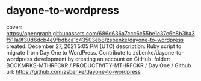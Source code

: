 # dayone-to-wordpress

cover: https://opengraph.githubassets.com/686d636a7ccc6c55be1c37c6b8b3ba3f511a9f30d6dcb4e9fbdbca1c43503eb8/zsbenke/dayone-to-wordpress
created: December 27, 2021 5:05 PM (UTC)
description: Ruby script to migrate from Day One to WordPress. Contribute to zsbenke/dayone-to-wordpress development by creating an account on GitHub.
folder: BOOKMRKS-MTHRFCKR / PRODUCTIVITY-MTHRFCKR / Day One / Github
url: https://github.com/zsbenke/dayone-to-wordpress